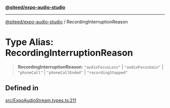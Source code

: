[**@siteed/expo-audio-studio**](../README.md)

***

[@siteed/expo-audio-studio](../README.md) / RecordingInterruptionReason

# Type Alias: RecordingInterruptionReason

> **RecordingInterruptionReason**: `"audioFocusLoss"` \| `"audioFocusGain"` \| `"phoneCall"` \| `"phoneCallEnded"` \| `"recordingStopped"`

## Defined in

[src/ExpoAudioStream.types.ts:211](https://github.com/deeeed/expo-audio-stream/blob/01587473d138d2044082592da4994edb9b0d9107/packages/expo-audio-stream/src/ExpoAudioStream.types.ts#L211)
